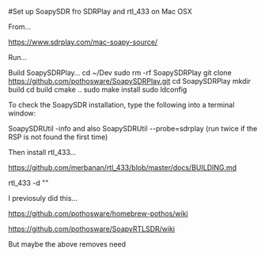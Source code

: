 #Set up SoapySDR fro SDRPlay and rtl_433 on Mac OSX

From...

https://www.sdrplay.com/mac-soapy-source/

Run...

Build SoapySDRPlay…
cd ~/Dev
sudo rm -rf SoapySDRPlay
git clone https://github.com/pothosware/SoapySDRPlay.git
cd SoapySDRPlay
mkdir build
cd build
cmake ..
sudo make install
sudo ldconfig

To check the SoapySDR installation, type the following into a terminal window:

SoapySDRUtil -info
and also
SoapySDRUtil --probe=sdrplay
(run twice if the RSP is not found the first time)

Then install rtl_433...

https://github.com/merbanan/rtl_433/blob/master/docs/BUILDING.md

rtl_433 -d ""



I previosuly did this...

https://github.com/pothosware/homebrew-pothos/wiki

https://github.com/pothosware/SoapyRTLSDR/wiki

But maybe the above removes need
